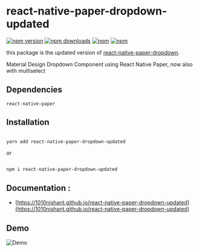 # react-native-paper-dropdown-updated

[![npm version](https://img.shields.io/npm/v/react-native-paper-dropdown-updated.svg?style=for-the-badge)](https://www.npmjs.com/package/react-native-paper-dropdown-updated)
[![npm downloads](https://img.shields.io/npm/dm/react-native-paper-dropdown-updated.svg?style=for-the-badge)](https://www.npmjs.com/package/react-native-paper-dropdown-updated)
[![npm](https://img.shields.io/npm/dt/react-native-paper-dropdown-updated.svg?style=for-the-badge)](https://www.npmjs.com/package/react-native-paper-dropdown-updated)
[![npm](https://img.shields.io/npm/l/react-native-paper-dropdown-updated?style=for-the-badge)](https://github.com/1010/react-native-paper-dropdown-updated/blob/main/LICENSE)

this package is the updated version of [react-native-paper-dropdown](https://github.com/fateh999/react-native-paper-dropdown).

Material Design Dropdown Component using React Native Paper, now also with multiselect

## Dependencies

    react-native-paper

## Installation

```bash

yarn add react-native-paper-dropdown-updated

```

or

```

npm i react-native-paper-dropdown-updated

```

## Documentation :

- [https://1010nishant.github.io/react-native-paper-dropdown-updated](https://1010nishant.github.io/react-native-paper-dropdown-updated)

## Demo

![Demo](Demo.gif)
